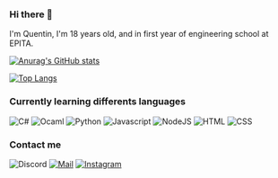 ### Hi there 👋
I'm Quentin, I'm 18 years old, and in first year of engineering school at EPITA.

[![Anurag's GitHub stats](https://github-readme-stats.vercel.app/api?username=QuentinAM&theme=radical)](https://github.com/anuraghazra/github-readme-stats)

[![Top Langs](https://github-readme-stats.vercel.app/api/top-langs/?username=QuentinAM&theme=radical)](https://github.com/anuraghazra/github-readme-stats)

### Currently learning differents languages

<p>
<img alt="C#" src="https://img.shields.io/badge/-C%23-8e44ad?style=flat-square&logo=c%20sharp&logoColor=white" />
<img alt="Ocaml" src="https://img.shields.io/badge/-Ocaml-e67e22?style=flat-square&logo=ocaml&logoColor=white" />
<img alt="Python" src="https://img.shields.io/badge/-Python-3498db?style=flat-square&logo=python&logoColor=white" />
<img alt="Javascript" src="https://img.shields.io/badge/-JavaScript-f1c40f?style=flat-square&logo=Javascript&logoColor=white" />
<img alt="NodeJS" src="https://img.shields.io/badge/-Node.js-27ae60?style=flat-square&logo=node.js&logoColor=white" />
<img alt="HTML" src="https://img.shields.io/badge/HTML5-E34F26?style=for-the-badge&logo=html5&logoColor=white" />
<img alt="CSS" src="https://img.shields.io/badge/CSS3-1572B6?style=for-the-badge&logo=css3&logoColor=white" />
</p>

### Contact me
![Discord](https://img.shields.io/badge/Discord-FoxT3c%233230-blue?style=for-the-badge&logo=discord&logoColor=white)
[![Mail](https://img.shields.io/badge/Mail-quentin.abel-marceau@epita.fr-yellowgreen?style=for-the-badge&logo=Mail.Ru&logoColor=white)](mailto:quentin.abel-marceau@epita.fr)
[![Instagram](https://img.shields.io/badge/Instagram-quentin_abm-purple?style=for-the-badge&logo=Instagram&logoColor=white)](https://www.instagram.com/quentin_abm/)
